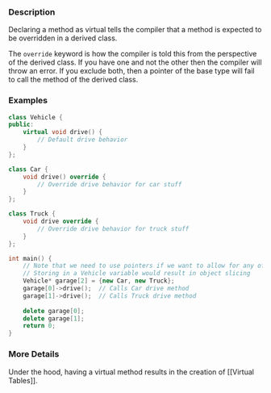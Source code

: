 ### Description
Declaring a method as virtual tells the compiler that a method is expected to be overridden in a derived class. 

The `override` keyword is how the compiler is told this from the perspective of the derived class. If you have one and not the other then the compiler will throw an error. If you exclude both, then a pointer of the base type will fail to call the method of the derived class.

### Examples

```c++
class Vehicle {
public:
	virtual void drive() {
		// Default drive behavior
	}
};

class Car {
	void drive() override {
		// Override drive behavior for car stuff
	}
};

class Truck {
	void drive override {
		// Override drive behavior for truck stuff
	}
};

int main() {
	// Note that we need to use pointers if we want to allow for any of the derived class
	// Storing in a Vehicle variable would result in object slicing
	Vehicle* garage[2] = {new Car, new Truck};
	garage[0]->drive();  // Calls Car drive method
	garage[1]->drive();  // Calls Truck drive method
	
	delete garage[0];
	delete garage[1];
	return 0;
}
```

### More Details
Under the hood, having a virtual method results in the creation of [[Virtual Tables]].